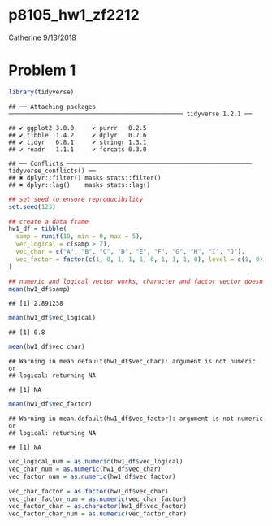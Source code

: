 p8105\_hw1\_zf2212
================
Catherine
9/13/2018

Problem 1
=========

``` r
library(tidyverse)
```

    ## ── Attaching packages ──────────────────────────────────────────────── tidyverse 1.2.1 ──

    ## ✔ ggplot2 3.0.0     ✔ purrr   0.2.5
    ## ✔ tibble  1.4.2     ✔ dplyr   0.7.6
    ## ✔ tidyr   0.8.1     ✔ stringr 1.3.1
    ## ✔ readr   1.1.1     ✔ forcats 0.3.0

    ## ── Conflicts ─────────────────────────────────────────────────── tidyverse_conflicts() ──
    ## ✖ dplyr::filter() masks stats::filter()
    ## ✖ dplyr::lag()    masks stats::lag()

``` r
## set seed to ensure reproducibility
set.seed(123)

## create a data frame
hw1_df = tibble(
  samp = runif(10, min = 0, max = 5),
  vec_logical = c(samp > 2),
  vec_char = c("A", "B", "C", "D", "E", "F", "G", "H", "I", "J"),
  vec_factor = factor(c(1, 0, 1, 1, 1, 0, 1, 1, 1, 0), level = c(1, 0), label = c("M", "F"))
)  

## numeric and logical vector works, character and factor vector doesn't
mean(hw1_df$samp)
```

    ## [1] 2.891238

``` r
mean(hw1_df$vec_logical)
```

    ## [1] 0.8

``` r
mean(hw1_df$vec_char)
```

    ## Warning in mean.default(hw1_df$vec_char): argument is not numeric or
    ## logical: returning NA

    ## [1] NA

``` r
mean(hw1_df$vec_factor)
```

    ## Warning in mean.default(hw1_df$vec_factor): argument is not numeric or
    ## logical: returning NA

    ## [1] NA

``` r
vec_logical_num = as.numeric(hw1_df$vec_logical)
vec_char_num = as.numeric(hw1_df$vec_char)
vec_factor_num = as.numeric(hw1_df$vec_factor)
```

``` r
vec_char_factor = as.factor(hw1_df$vec_char)
vec_char_factor_num = as.numeric(vec_char_factor)
vec_factor_char = as.character(hw1_df$vec_factor)
vec_factor_char_num = as.numeric(vec_factor_char)
```
